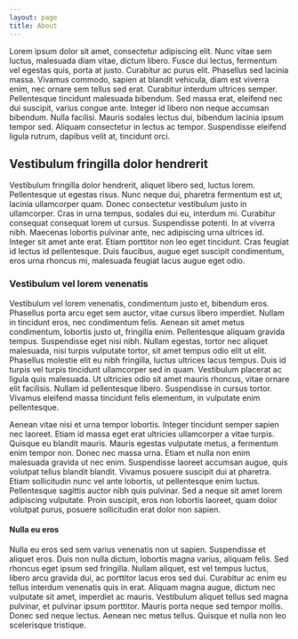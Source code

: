 ```yaml
---
layout: page
title: About
---
```


Lorem ipsum dolor sit amet, consectetur adipiscing elit. Nunc vitae sem luctus, malesuada diam vitae, dictum libero. Fusce dui lectus, fermentum vel egestas quis, porta at justo. Curabitur ac purus elit. Phasellus sed lacinia massa. Vivamus commodo, sapien at blandit vehicula, diam est viverra enim, nec ornare sem tellus sed erat. Curabitur interdum ultrices semper. Pellentesque tincidunt malesuada bibendum. Sed massa erat, eleifend nec dui suscipit, varius congue ante. Integer id libero non neque accumsan bibendum. Nulla facilisi. Mauris sodales lectus dui, bibendum lacinia ipsum tempor sed. Aliquam consectetur in lectus ac tempor. Suspendisse eleifend ligula rutrum, dapibus velit at, tincidunt orci.

## Vestibulum fringilla dolor hendrerit

Vestibulum fringilla dolor hendrerit, aliquet libero sed, luctus lorem. Pellentesque ut egestas risus. Nunc neque dui, pharetra fermentum est ut, lacinia ullamcorper quam. Donec consectetur vestibulum justo in ullamcorper. Cras in urna tempus, sodales dui eu, interdum mi. Curabitur consequat consequat lorem ut cursus. Suspendisse potenti. In at viverra nibh. Maecenas lobortis pulvinar ante, nec adipiscing urna ultrices id. Integer sit amet ante erat. Etiam porttitor non leo eget tincidunt. Cras feugiat id lectus id pellentesque. Duis faucibus, augue eget suscipit condimentum, eros urna rhoncus mi, malesuada feugiat lacus augue eget odio.

### Vestibulum vel lorem venenatis

Vestibulum vel lorem venenatis, condimentum justo et, bibendum eros. Phasellus porta arcu eget sem auctor, vitae cursus libero imperdiet. Nullam in tincidunt eros, nec condimentum felis. Aenean sit amet metus condimentum, lobortis justo ut, fringilla enim. Pellentesque aliquam gravida tempus. Suspendisse eget nisi nibh. Nullam egestas, tortor nec aliquet malesuada, nisi turpis vulputate tortor, sit amet tempus odio elit ut elit. Phasellus molestie elit eu nibh fringilla, luctus ultrices lacus tempus. Duis id turpis vel turpis tincidunt ullamcorper sed in quam. Vestibulum placerat ac ligula quis malesuada. Ut ultricies odio sit amet mauris rhoncus, vitae ornare elit facilisis. Nullam id pellentesque libero. Suspendisse in cursus tortor. Vivamus eleifend massa tincidunt felis elementum, in vulputate enim pellentesque.

Aenean vitae nisi et urna tempor lobortis. Integer tincidunt semper sapien nec laoreet. Etiam id massa eget erat ultricies ullamcorper a vitae turpis. Quisque eu blandit mauris. Mauris egestas vulputate metus, a fermentum enim tempor non. Donec nec massa urna. Etiam et nulla non enim malesuada gravida ut nec enim. Suspendisse laoreet accumsan augue, quis volutpat tellus blandit blandit. Vivamus posuere suscipit dui at pharetra. Etiam sollicitudin nunc vel ante lobortis, ut pellentesque enim luctus. Pellentesque sagittis auctor nibh quis pulvinar. Sed a neque sit amet lorem adipiscing vulputate. Proin suscipit, eros non lobortis laoreet, quam dolor volutpat purus, posuere sollicitudin erat dolor non sapien.

#### Nulla eu eros

Nulla eu eros sed sem varius venenatis non ut sapien. Suspendisse et aliquet eros. Duis non nulla dictum, lobortis magna varius, aliquam felis. Sed rhoncus eget ipsum sed fringilla. Nullam aliquet, est vel tempus luctus, libero arcu gravida dui, ac porttitor lacus eros sed dui. Curabitur ac enim eu tellus interdum venenatis quis in erat. Aliquam magna augue, dictum nec vulputate sit amet, imperdiet ac mauris. Vestibulum aliquet tellus sed magna pulvinar, et pulvinar ipsum porttitor. Mauris porta neque sed tempor mollis. Donec sed neque lectus. Aenean nec metus tellus. Quisque et nulla non leo scelerisque tristique.
